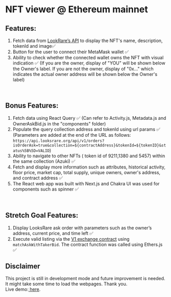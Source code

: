 # NFT viewer @ Ethereum mainnet

## Features:

1. Fetch data from <a href="https://looksrare.dev/reference/getcollectiontoken">LookRare’s API</a> to display the NFT's name, description, tokenId and image✅
2. Button for the user to connect their MetaMask wallet ✅
3. Ability to check whether the connected wallet owns the NFT with visual indication ✅
   (If you are the owner, display of "YOU" will be shown below the Owner's label. If you are not the owner, display of "0x..." which indicates the actual owner address will be shown below the Owner's label)

<br/>

## Bonus Features:

1. Fetch data using React Query ✅
   (Can refer to Activity.js, Metadata.js and OwnerAskBid.js in the "components" folder)
2. Populate the query collection address and tokenId using url params ✅
   (Parameters are added at the end of the URL as follows: `https://api.looksrare.org/api/v1/orders?isOrderAsk=true&collection=${contractAddress}&tokenId=${tokenID}&status%5B%5D=VALID`)
3. Ability to navigate to other NFTs ( token id of 9211,1380 and 5457) within the same collection (Azuki) ✅
4. Fetch and display more information such as attributes, historical activity, floor price, market cap, total supply, unique owners, owner's address, and contract address ✅
5. The React web app was built with Next.js and Chakra UI was used for components such as spinner ✅

<br/>

## Stretch Goal Features:

1. Display LooksRare ask order with parameters such as the owner’s address, current price, and time left ✅
2. Execute valid listing via the <a href="https://etherscan.io/address/0x59728544b08ab483533076417fbbb2fd0b17ce3a">V1 exchange contract</a> using `matchAskWithTakerBid`. The contract function was called using Ethers.js ✅
   <br/>

## **Disclaimer**

This project is still in development mode and future improvement is needed. It might take some time to load the webpages.
Thank you.
<br/>
Live demo:<a href="https://nft-viewer-one.vercel.app/" target="_blank"> here</a>.
